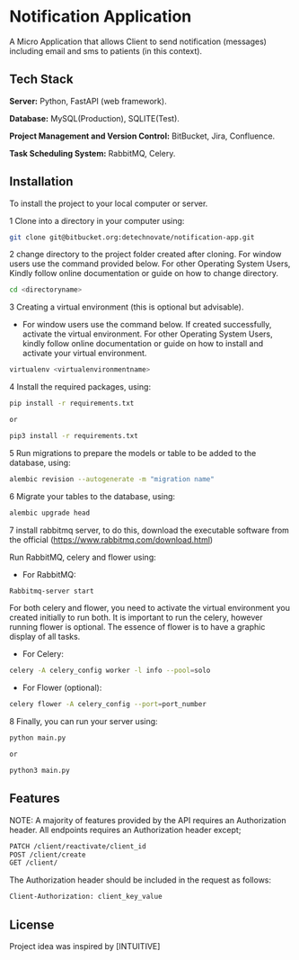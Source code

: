 # Notification Application

A Micro Application that allows Client to send notification (messages) including email and sms to patients (in this context).

## Tech Stack

**Server:** Python, FastAPI (web framework).

**Database:** MySQL(Production), SQLITE(Test).

**Project Management and Version Control:** BitBucket, Jira, Confluence.

**Task Scheduling System:** RabbitMQ, Celery.


## Installation

To install the project to your local computer or server.

1 Clone into a directory in your computer using:

```bash
git clone git@bitbucket.org:detechnovate/notification-app.git
```

2 change directory to the project folder created after cloning.
For window users use the command provided below.
For other Operating System Users, Kindly follow online documentation or guide on how to change directory.

```bash
cd <directoryname>
```

3 Creating a virtual environment (this is optional but advisable).

- For window users use the command below. If created successfully, activate the virtual environment.
For other Operating System Users, kindly follow online documentation or guide on how to install and activate your virtual environment.

```bash
virtualenv <virtualenvironmentname>
```

4 Install the required packages, using:

```bash
pip install -r requirements.txt

or

pip3 install -r requirements.txt
```

5 Run migrations to prepare the models or table to be added to the database, using:

```bash
alembic revision --autogenerate -m "migration name"
```

6 Migrate your tables to the database, using:

```bash
alembic upgrade head
```

7 install rabbitmq server, to do this, download the executable software from the official 
(https://www.rabbitmq.com/download.html)

Run RabbitMQ, celery and flower using:

- For RabbitMQ:
```bash
Rabbitmq-server start
```
For both celery and flower, you need to activate the virtual environment you created initially to run both. It is important to run the celery, however running flower is optional. The essence of flower is to have a graphic display of all tasks. 

- For Celery:
```bash
celery -A celery_config worker -l info --pool=solo
```

- For Flower (optional):
```bash
celery flower -A celery_config --port=port_number
```

8 Finally, you can run your server using:
```bash
python main.py

or

python3 main.py
```

## Features

NOTE: A majority of features provided by the API requires an Authorization header. All endpoints requires an Authorization header except;
```bash
PATCH /client/reactivate/client_id
POST /client/create
GET /client/
```

The Authorization header should be included in the request as follows:
```bash
Client-Authorization: client_key_value
```

## License
Project idea was inspired by [INTUITIVE]
